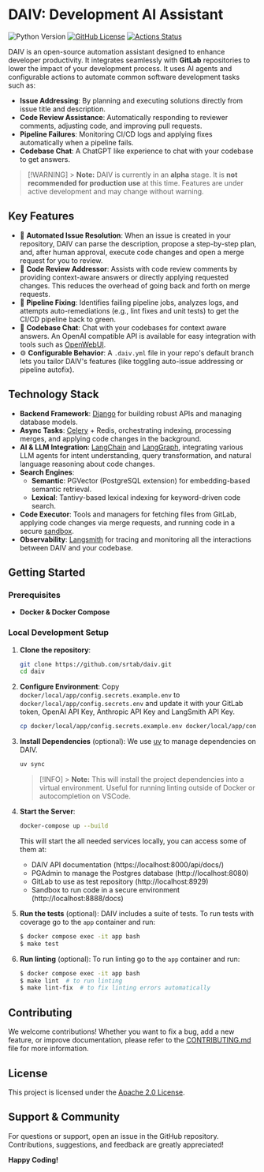 # DAIV: Development AI Assistant

![Python Version](https://img.shields.io/python/required-version-toml?tomlFilePath=https%3A%2F%2Fraw.githubusercontent.com%2Fsrtab%2Fdaiv%2Fmain%2Fpyproject.toml)
[![GitHub License](https://img.shields.io/github/license/srtab/daiv)](https://github.com/srtab/daiv/blob/main/LICENSE)
[![Actions Status](https://github.com/srtab/daiv/actions/workflows/ci.yml/badge.svg)](https://github.com/srtab/daiv/actions)

DAIV is an open-source automation assistant designed to enhance developer productivity. It integrates seamlessly with **GitLab** repositories to lower the impact of your development process. It uses AI agents and configurable actions to automate common software development tasks such as:

- **Issue Addressing**: By planning and executing solutions directly from issue title and description.
- **Code Review Assistance**: Automatically responding to reviewer comments, adjusting code, and improving pull requests.
- **Pipeline Failures**: Monitoring CI/CD logs and applying fixes automatically when a pipeline fails.
- **Codebase Chat**: A ChatGPT like experience to chat with your codebase to get answers.

> [!WARNING] > **Note:** DAIV is currently in an **alpha** stage. It is **not recommended for production use** at this time. Features are under active development and may change without warning.

## Key Features

- 🚀 **Automated Issue Resolution**: When an issue is created in your repository, DAIV can parse the description, propose a step-by-step plan, and, after human approval, execute code changes and open a merge request for you to review.
- 💬 **Code Review Addressor**: Assists with code review comments by providing context-aware answers or directly applying requested changes. This reduces the overhead of going back and forth on merge requests.
- 🔧 **Pipeline Fixing**: Identifies failing pipeline jobs, analyzes logs, and attempts auto-remediations (e.g., lint fixes and unit tests) to get the CI/CD pipeline back to green.
- 🧠 **Codebase Chat**: Chat with your codebases for context aware answers. An OpenAI compatible API is available for easy integration with tools such as [OpenWebUI](https://github.com/OpenWebUI/OpenWebUI).
- ⚙️ **Configurable Behavior**: A `.daiv.yml` file in your repo's default branch lets you tailor DAIV's features (like toggling auto-issue addressing or pipeline autofix).

## Technology Stack

- **Backend Framework**: [Django](https://www.djangoproject.com/) for building robust APIs and managing database models.
- **Async Tasks**: [Celery](https://docs.celeryproject.org/) + Redis, orchestrating indexing, processing merges, and applying code changes in the background.
- **AI & LLM Integration**: [LangChain](https://langchain.ai/) and [LangGraph](https://langchain.com/langgraph), integrating various LLM agents for intent understanding, query transformation, and natural language reasoning about code changes.
- **Search Engines**:
  - **Semantic**: PGVector (PostgreSQL extension) for embedding-based semantic retrieval.
  - **Lexical**: Tantivy-based lexical indexing for keyword-driven code search.
- **Code Executor**: Tools and managers for fetching files from GitLab, applying code changes via merge requests, and running code in a secure [sandbox](https://github.com/srtab/daiv-sandbox/).
- **Observability**: [Langsmith](https://www.langchain.com/langsmith) for tracing and monitoring all the interactions between DAIV and your codebase.

## Getting Started

### Prerequisites

- **Docker & Docker Compose**

### Local Development Setup

1. **Clone the repository**:

   ```bash
   git clone https://github.com/srtab/daiv.git
   cd daiv
   ```

2. **Configure Environment**:
   Copy `docker/local/app/config.secrets.example.env` to `docker/local/app/config.secrets.env` and update it with your GitLab token, OpenAI API Key, Anthropic API Key and LangSmith API Key.

   ```bash
   cp docker/local/app/config.secrets.example.env docker/local/app/config.secrets.env
   ```

3. **Install Dependencies** (optional):
   We use [uv](https://docs.astral.sh/uv/) to manage dependencies on DAIV.

   ```bash
   uv sync
   ```

   > [!INFO] > **Note:** This will install the project dependencies into a virtual environment. Useful for running linting outside of Docker or autocompletion on VSCode.

4. **Start the Server**:

   ```bash
   docker-compose up --build
   ```

   This will start the all needed services locally, you can access some of them at:

   - DAIV API documentation (https://localhost:8000/api/docs/)
   - PGAdmin to manage the Postgres database (http://localhost:8080)
   - GitLab to use as test repository (http://localhost:8929)
   - Sandbox to run code in a secure environment (http://localhost:8888/docs)

5. **Run the tests** (optional):
   DAIV includes a suite of tests. To run tests with coverage go to the `app` container and run:

   ```bash
   $ docker compose exec -it app bash
   $ make test
   ```

6. **Run linting** (optional):
   To run linting go to the `app` container and run:

   ```bash
   $ docker compose exec -it app bash
   $ make lint  # to run linting
   $ make lint-fix  # to fix linting errors automatically
   ```

## Contributing

We welcome contributions! Whether you want to fix a bug, add a new feature, or improve documentation, please refer to the [CONTRIBUTING.md](CONTRIBUTING.md) file for more information.

## License

This project is licensed under the [Apache 2.0 License](LICENSE).

## Support & Community

For questions or support, open an issue in the GitHub repository. Contributions, suggestions, and feedback are greatly appreciated!

**Happy Coding!**
